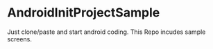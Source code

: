 # AndroidInitProjectSample
Just clone/paste and start android coding. This Repo incudes sample screens.
